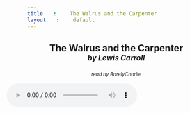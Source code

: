 ```yaml
---
title: The Walrus and the Carpenter
layout: default
---
```

<style>
  #content {max-width: 280px;}
  span {display: inline-block; margin-left: 2em;}
  h2, p {margin-bottom: 1em; text-align: center;}
  em {display: block; font-size: 80%; font-style: italic;}
</style>
## The Walrus and the Carpenter *by Lewis Carroll*

*read by RarelyCharlie*

<audio controls>
  <source src="/assets/walrus.mp3" type="audio/mpeg">
  </audio>
